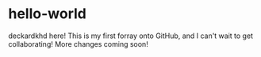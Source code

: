# hello-world

deckardkhd here! This is my first forray onto GitHub, and I can't wait to get collaborating!
More changes coming soon!
